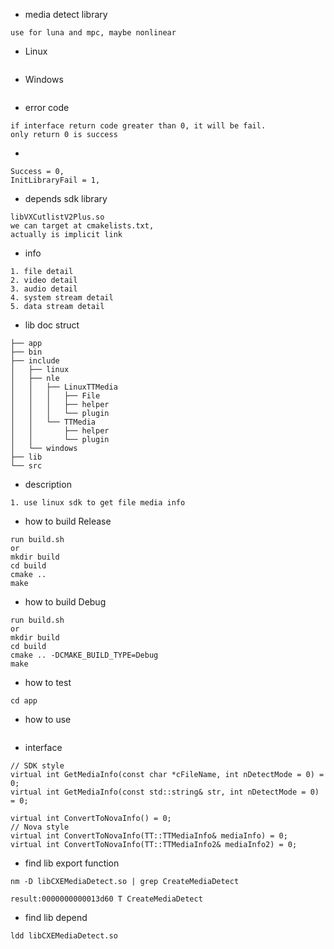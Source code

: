 
- media detect library
```
use for luna and mpc, maybe nonlinear
```

- Linux
```

```

- Windows
```

```

- error code
```
if interface return code greater than 0, it will be fail.
only return 0 is success
```
- 
```
Success = 0,    
InitLibraryFail = 1,

```

- depends sdk library
```
libVXCutlistV2Plus.so
we can target at cmakelists.txt,
actually is implicit link
```
- info
```
1. file detail
2. video detail
3. audio detail
4. system stream detail
5. data stream detail
```

- lib doc struct
```
├── app
├── bin
├── include
│   ├── linux
│   ├── nle
│   │   ├── LinuxTTMedia
│   │   │   ├── File
│   │   │   ├── helper
│   │   │   └── plugin
│   │   └── TTMedia
│   │       ├── helper
│   │       └── plugin
│   └── windows
├── lib
└── src
```

- description
```
1. use linux sdk to get file media info
```

- how to build Release
```
run build.sh
or
mkdir build
cd build
cmake ..
make
```

- how to build Debug
```
run build.sh
or
mkdir build
cd build
cmake .. -DCMAKE_BUILD_TYPE=Debug
make
```

- how to test
```
cd app

```

- how to use
```

```

- interface
```
// SDK style
virtual int GetMediaInfo(const char *cFileName, int nDetectMode = 0) = 0;
virtual int GetMediaInfo(const std::string& str, int nDetectMode = 0) = 0;

virtual int ConvertToNovaInfo() = 0;
// Nova style
virtual int ConvertToNovaInfo(TT::TTMediaInfo& mediaInfo) = 0;
virtual int ConvertToNovaInfo(TT::TTMediaInfo2& mediaInfo2) = 0;
```
- find lib export function
```
nm -D libCXEMediaDetect.so | grep CreateMediaDetect

result:0000000000013d60 T CreateMediaDetect
```
- find lib depend
```
ldd libCXEMediaDetect.so 
```